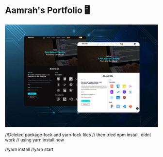 # Aamrah's Portfolio 🖥️

![preview img](/preview.png)

//Deleted package-lock and yarn-lock files
// then tried npm install, didnt work
// using yarn install now

//yarn install
//yarn start
